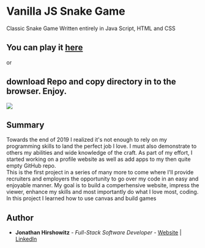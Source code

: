 # Vanilla JS Snake Game

Classic Snake Game Written entirely in Java Script, HTML and CSS

## You can play it [here](https://yoniwitz.github.io/JS-Snake/)
or
##  download Repo and copy directory in to the browser. Enjoy.

<image src="./images/snake_snapshot.bmp">



## Summary
Towards the end of 2019 I realized it's not enough to rely on my programming skills to land the perfect job I love. I must also demonstrate to others my abilities and wide knowledge of the craft. 
As part of my effort, I started working on a profile website as well as add apps to my then quite empty GitHub repo. 
<br>
This is the first project in a series of many more to come where I'll provide recruiters and employers the opportunity to go over my code in an easy and enjoyable manner. My goal is to build a comperhensive website, impress the viewer, enhance my skills and most importantly do what I love most, coding. 
<br>
In this project I learned how to use canvas and build games
## Author

* **Jonathan Hirshowitz** - *Full-Stack Software Developer* - [Website](https://jonathan-hirshowitz-portfolio.firebaseapp.com/) | [LinkedIn](https://www.linkedin.com/in/jonathan-hirshowitz/)